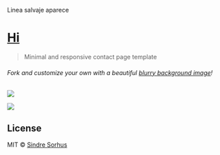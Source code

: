 Linea salvaje aparece

# [Hi](http://sindresorhus.com/hi)

> Minimal and responsive contact page template

###### Fork and customize your own with a beautiful [blurry background image](https://google.com/search?q=free+blurry+backgrounds&oq=free+blurry+backgrounds)!

[![](screenshot.png)](http://sindresorhus.com/hi)

[![](screenshot-mobile.png)](http://sindresorhus.com/hi)


## License

MIT © [Sindre Sorhus](http://sindresorhus.com)
